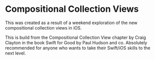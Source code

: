 # Compositional Collection Views

This was created as a result of a weekend exploration of the new compositional collection views in iOS.

This is build from the Compositional Collection View chapter by Craig Clayton in the book Swift for Good by Paul Hudson and co. Absolutely recommended for anyone who wants to take their Swift/iOS skills to the next level.
